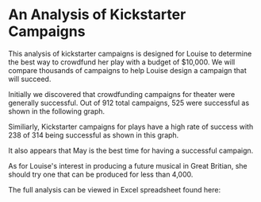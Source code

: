 # An Analysis of Kickstarter Campaigns
This analysis of kickstarter campaigns is designed for Louise to determine the best way to crowdfund her play with a budget of $10,000. We will compare thousands of campaigns to help Louise design a campaign that will succeed.

Initially we discovered that crowdfunding campaigns for theater were generally successful.  Out of 912 total campaigns, 525 were successful as shown in the following graph.

Similiarly, Kickstarter campaigns for plays have a high rate of success with 238 of 314 being successful as shown in this graph.

It also appears that May is the best time for having a successful campaign.

As for Louise's interest in producing a future musical in Great Britian, she should try one that can be produced for less than 4,000.

The full analysis can be viewed in Excel spreadsheet found here:  
